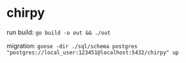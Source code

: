 # chirpy

run build: `go build -o out && ./out`

migration: `goose -dir ./sql/schema postgres "postgres://local_user:123451@localhost:5432/chirpy" up`
